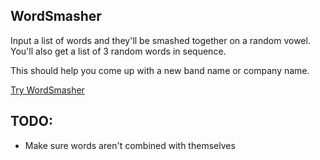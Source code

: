 WordSmasher
---
Input a list of words and they'll be smashed together on a random vowel. You'll also get a list of 3 random words in sequence. 

This should help you come up with a new band name or company name. 

[Try WordSmasher](http://cacheflowe.github.io/word-smasher/)

TODO:
---
* Make sure words aren't combined with themselves
